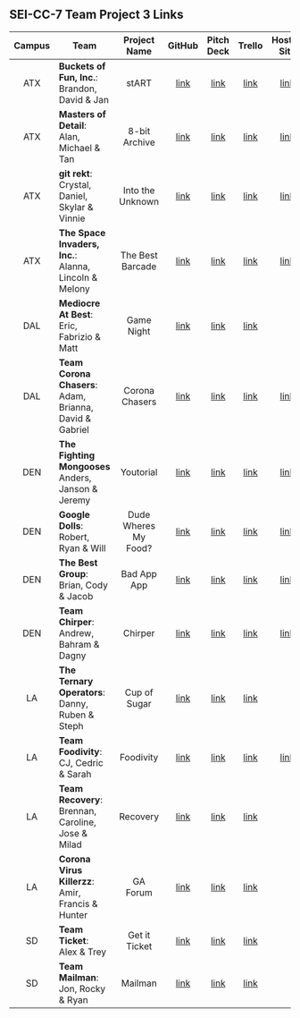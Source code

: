 ## SEI-CC-7 Team Project 3 Links

| Campus | Team | Project Name | GitHub | Pitch Deck | Trello | Hosted Site |
|:---:|---|:---:|:---:|:---:|:---:|:---:|
| ATX | **Buckets of Fun, Inc.**:<br>Brandon, David & Jan | stART | [link](https://github.com/bcarteratx/stART) | [link](https://docs.google.com/presentation/d/1jASGUhKNJj_ZXgjvg_JTa2wIBtgn08j0UMqNh-T35NU/edit?usp=sharing) | [link](https://trello.com/b/HmPkxqTp/project-3-start) | [link](https://start-art.herokuapp.com/) |
| ATX | **Masters of Detail**:<br>Alan, Michael & Tan | 8-bit Archive | [link](https://github.com/zeroxposur18/8-bit-archive) | [link](https://docs.google.com/presentation/d/1muVt_wu6NYyIGrlFx8TLKlcdeXdpLRrIhugt0gI5g-M/edit) | [link](https://trello.com/b/8ada8teB/8-bit-archive) | [link](https://eight-bit-archive.herokuapp.com/) |
| ATX | **git rekt**:<br>Crystal, Daniel, Skylar & Vinnie | Into the Unknown | [link](https://github.com/skylarw19/into-the-unknown) | [link](https://docs.google.com/presentation/d/1F2G04evX0BmMGqMCc2Yb9t2rzO96rOqaQJfTJqxVAio/edit) | [link](https://trello.com/b/dcMyTCvB/into-the-unknown-travel-app) | [link](https://into-the-unknown.herokuapp.com/) |
| ATX | **The Space Invaders, Inc.**:<br>Alanna, Lincoln & Melony | The Best Barcade | [link](https://github.com/lincolnyouree/the-best-barcade) | [link](https://www.canva.com/design/DAD2uw3TBuM/C8VjuKRj6oMPGVV8BHRfVg/view?utm_content=DAD2uw3TBuM&utm_campaign=designshare&utm_medium=link&utm_source=sharebutton) | [link](https://trello.com/b/o3Ybyxxe/the-best-barcade-group-project) | [link](https://thebestbarcade.herokuapp.com/) |
| DAL | **Mediocre At Best**:<br>Eric, Fabrizio & Matt | Game Night | [link](https://github.com/fabo22/game-night) | [link](https://docs.google.com/presentation/d/1DImZYr3uk_slKnOq_oa1F8sVz4dm_jGRtWGQ4qI0CDk/edit#slide=id.g81980de0f9_1_10) | [link](https://trello.com/b/CcQ3NIES/game-night) |  |
| DAL | **Team Corona Chasers**:<br>Adam, Brianna, David & Gabriel | Corona Chasers | [link](https://github.com/fastlane27/corona_chasers) | [link](https://docs.google.com/presentation/d/1noLgtjdykNEnYnto8MV6YupzmeW0bvVheTPSSVmq8po/edit#slide=id.p) | [link](https://trello.com/b/EabfkLvn/corona-chasers) | [link](http://corona-chasers.herokuapp.com/) |
| DEN | **The Fighting Mongooses**<br>Anders, Janson & Jeremy | Youtorial | [link](https://github.com/jayjaybunce/Youtorial) | [link](https://docs.google.com/presentation/d/19zEU3bExnJVvkklwoBY03tyhO_nG7bHhOA_b78741qY/edit#slide=id.gc6f73a04f_0_0) | [link](https://trello.com/b/QrcG9Mte/project-3) | [link](https://youtorials.herokuapp.com/) |
| DEN | **Google Dolls**:<br>Robert, Ryan & Will | Dude Wheres My Food? | [link](https://github.com/rjohnson0707/Dude-Wheres-My-Food) | [link](https://docs.google.com/presentation/d/10DB-fqKQSFhlRxq1TSZorTY3t-Ms-8croYkJEURvr38/edit#slide=id.p) | [link](https://trello.com/b/GhvVigkN/food-truck-tracker) | [link](https://dwmf.herokuapp.com/) |
| DEN | **The Best Group**:<br>Brian, Cody & Jacob | Bad App App | [link](https://github.com/brianbellini/bad_app_app) | [link](https://docs.google.com/presentation/d/1fcqI8YcUExeqlxLOi6gl843j50fqCdhSCQAcK9YTn9Y/edit) | [link](https://trello.com/b/9h6jCBzr) | [link](https://badapp-app.herokuapp.com/) |
| DEN | **Team Chirper**:<br>Andrew, Bahram & Dagny | Chirper | [link](https://github.com/movlan/SEI-project-3-Chirper) | [link](https://docs.google.com/presentation/d/1ZSFpIqyOH1AXC9Zd84ja_e52ucpV_hUMQE5bWe_cp8U/edit#slide=id.g35f391192_00) | [link](https://trello.com/b/6qgKzTlm/chirper) | [link](https://chirp-er.herokuapp.com/) |
| LA | **The Ternary Operators**:<br>Danny, Ruben & Steph | Cup of Sugar | [link](https://github.com/skimalee/cup-of-sugar) | [link](https://drive.google.com/file/d/1c89P00TVdw-Nqty0L5bC9RIObVNKEbeR/view) |  [link](https://trello.com/b/ZQiZX0Sl/cup-of-sugar) |  |
| LA | **Team Foodivity**:<br>CJ, Cedric & Sarah | Foodivity | [link](https://github.com/ccrisolo/Foodivity) | [link](https://docs.google.com/presentation/d/144b0TG9-I7lBSYJDO5tDQmlq8K5yqnCdmhxTYlBaMGc/edit#slide=id.g251622d556_0_42) | [link](https://trello.com/b/CMhFaVEc) | [link](https://foodivity.herokuapp.com/) |
| LA | **Team Recovery**:<br>Brennan, Caroline, Jose & Milad | Recovery | [link](https://github.com/Chariot7/recovery) | [link](https://docs.google.com/presentation/d/1K5ZJkF4MmetE6jlGCA4KSX09QP7zpad-oKhemmi836Q/edit?ts=5e743bbf#slide=id.p) | [link](https://trello.com/b/uG9P0yHg/recovery) |  |
| LA | **Corona Virus Killerzz**:<br>Amir, Francis & Hunter | GA Forum | [link](https://github.com/francismel/project_3) | [link](https://drive.google.com/file/d/1lrnmjVDOOoFeXzDFUyNWzWP_iFChF4zV/view) | [link](https://trello.com/b/2ZjmA4t4/project-3-social-forums) |  |
| SD | **Team Ticket**:<br>Alex & Trey | Get it Ticket | [link](https://github.com/tshuldberg/get-it-ticket) | [link](https://docs.google.com/presentation/d/1-xNMen5sec_vtIxDnHCOFc-dyG26UjPlSITpUQhCVa8/edit#slide=id.p) | [link](https://trello.com/b/OLK8h098/project-3) |  |
| SD | **Team Mailman**:<br>Jon, Rocky & Ryan | Mailman | [link](https://github.com/RyanBranco/Mailman) | [link](https://docs.google.com/presentation/d/1lY9jwsaxmT8gTmNoaJnirnhIsBUqmHBgHC8d7zBj7tI/edit#slide=id.g25f6af9dd6_0_0) | [link](https://trello.com/b/t7izR4F0/mailman-app) |  |